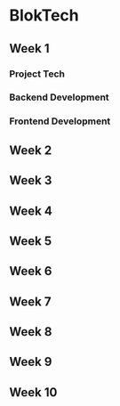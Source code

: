 # BlokTech


## Week 1


### Project Tech


### Backend Development


### Frontend Development



## Week 2



## Week 3



## Week 4



## Week 5



## Week 6



## Week 7



## Week 8



## Week 9



## Week 10

